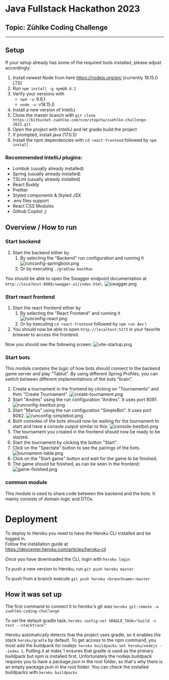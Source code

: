 # Java Fullstack Hackathon 2023

## Topic: Zühlke Coding Challenge

---

## Setup

If your setup already has some of the required tools installed, please adjust accordingly.

1. Install newest Node from here https://nodejs.org/en/ (currently 18.15.0 LTS)
2. Run `npm install -g npm@9.6.1`
3. Verify your versions with 
   - `npm -v`: 9.6.1
   - `node -v`: v18.15.0
4. Install a new version of IntelliJ
5. Clone the master branch with `git clone https://bitbucket.zuehlke.com/scm/ztopcha/zuehlke-challenge-2023.git`
6. Open the project with IntelliJ and let gradle build the project
7. If prompted, install java (17.0.5)
7. Install the npm dependencies with `cd react-frontend` followed by `npm install`

### Recommended IntelliJ plugins:
- Lombok (usually already installed)
- Spring (usually already installed)
- TSLint (usually already installed)
- React Buddy
- Prettier
- Styled components & Styled JSX
- .env files support
- React CSS Modules
- Github Copilot ;)

## Overview / How to run

### Start backend

1. Start the backend either by
    1. By selecting the "Backend" run configuration and running it
       ![runconfig-springboot.png](doc/runconfig-springboot.png)
    2. Or by executing `./gradlew bootRun`

You should be able to open the Swagger endpoint documentation at `http://localhost:8080/swagger-ui/index.html`.
![swagger.png](doc/swagger.png)

### Start react frontend

1. Start the react frontend either by
    1. By selecting the "React Frontend" and running it
       ![runconfig-react.png](doc/runconfig-react.png)
    2. Or by executing `cd react-frontend` followed by `npm run dev` \
2. You should now be able to open `http://localhost:5173` in your favorite browser to access the frontend.

Now you should see the following screen:
![vite-startup.png](doc/react-frontend.png)

### Start bots

This module contains the logic of how bots should connect to the backend game server and play "Tablut".
By using different Spring Profiles, you can switch between different implementations of the bots "brain".

1. Create a tournament in the frontend by clicking on "Tournaments" and then "Create Tournament".
   ![create-tournament.png](doc/create-tournament.png)
2. Start "Andres" using the run configuration "Andres". It uses port 8081.
   ![runconfig-bestbot.png](doc/runconfig-andres.png)
2. Start "Marius" using the run configuration "SimpleBot". It uses port 8082.
   ![runconfig-simplebot.png](doc/runconfig-marius.png)
3. Both consoles of the bots should now be waiting for the tournament to start and have a console output similar to
   this:
   ![console-bestbot.png](doc/console-bestbot.png)
3. The tournament you created in the frontend should now be ready to be started.
4. Start the tournament by clicking the button "Start".
5. Click on the "Spectate" button to see the pairings of the bots.
   ![tournament-table.png](doc/tournament-table.png)
6. Click on the "Start game" button and wait for the game to be finished.
5. The game should be finished, as can be seen in the frontend:
   ![game-finished.png](doc/game-finished.png)

### common module

This module is used to share code between the backend and the bots. It mainly consists of domain logic and DTOs.


# Deployment

To deploy to Heroku you need to have the Heroku CLI installed and be logged in. \
Follow the installation guide at https://devcenter.heroku.com/articles/heroku-cli

Once you have downloaded the CLI, login with `heroku login`

To push a new version to Heroku, run `git push heroku master`

To push from a branch execute `git push heroku <branchname>:master`

## How it was set up

The first command to connect it to heroku's git was `heroku git:remote -a zuehlke-coding-challenge`

To set the default gradle task:
`heroku config:set GRADLE_TASK="build -x test --stacktrace"`

Heroku automatically detects that the project uses gradle, so it enables the stack `heroku/gradle` by default.
To get access to the npm command, you must add the buildpack for nodejs: `heroku buildpacks:set heroku/nodejs --index 1`.
Putting it at index 1 ensures that gradle is used as the primary buildpack but npm is installed first. 
Unfortunately the nodejs buildpack requires you to have a package.json in the root folder, so that's why there is an empty package.json in the root folder.
You can check the installed buildpacks with `heroku buildpacks`

